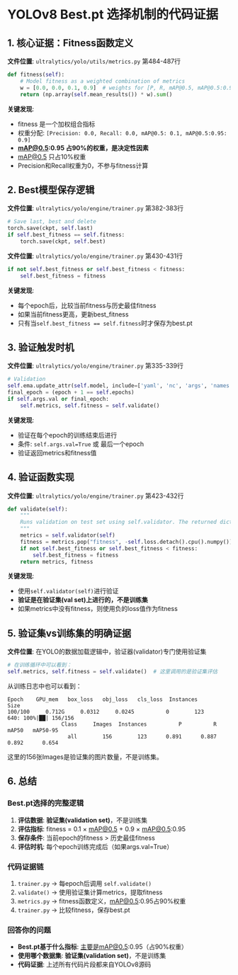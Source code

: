 # YOLOv8 Best.pt 选择机制的代码证据

## 1. 核心证据：Fitness函数定义

**文件位置**: `ultralytics/yolo/utils/metrics.py` 第484-487行

```python
def fitness(self):
    # Model fitness as a weighted combination of metrics
    w = [0.0, 0.0, 0.1, 0.9]  # weights for [P, R, mAP@0.5, mAP@0.5:0.95]
    return (np.array(self.mean_results()) * w).sum()
```

**关键发现**:

- fitness 是一个加权组合指标
- 权重分配: `[Precision: 0.0, Recall: 0.0, mAP@0.5: 0.1, mAP@0.5:0.95: 0.9]`
- **mAP@0.5:0.95 占90%的权重，是决定性因素**
- mAP@0.5 只占10%权重
- Precision和Recall权重为0，不参与fitness计算

## 2. Best模型保存逻辑

**文件位置**: `ultralytics/yolo/engine/trainer.py` 第382-383行

```python
# Save last, best and delete
torch.save(ckpt, self.last)
if self.best_fitness == self.fitness:
    torch.save(ckpt, self.best)
```

**文件位置**: `ultralytics/yolo/engine/trainer.py` 第430-431行

```python
if not self.best_fitness or self.best_fitness < fitness:
    self.best_fitness = fitness
```

**关键发现**:

- 每个epoch后，比较当前fitness与历史最佳fitness
- 如果当前fitness更高，更新best_fitness
- 只有当`self.best_fitness == self.fitness`时才保存为best.pt

## 3. 验证触发时机

**文件位置**: `ultralytics/yolo/engine/trainer.py` 第335-339行

```python
# Validation
self.ema.update_attr(self.model, include=['yaml', 'nc', 'args', 'names', 'stride', 'class_weights'])
final_epoch = (epoch + 1 == self.epochs)
if self.args.val or final_epoch:
    self.metrics, self.fitness = self.validate()
```

**关键发现**:

- 验证在每个epoch的训练结束后进行
- 条件: `self.args.val=True` 或 最后一个epoch
- 验证返回metrics和fitness值

## 4. 验证函数实现

**文件位置**: `ultralytics/yolo/engine/trainer.py` 第423-432行

```python
def validate(self):
    """
    Runs validation on test set using self.validator. The returned dict is expected to contain "fitness" key.
    """
    metrics = self.validator(self)
    fitness = metrics.pop("fitness", -self.loss.detach().cpu().numpy())  # use loss as fitness measure if not found
    if not self.best_fitness or self.best_fitness < fitness:
        self.best_fitness = fitness
    return metrics, fitness
```

**关键发现**:

- 使用`self.validator(self)`进行验证
- **验证是在验证集(val set)上进行的，不是训练集**
- 如果metrics中没有fitness，则使用负的loss值作为fitness

## 5. 验证集vs训练集的明确证据

**文件位置**: 在YOLO的数据加载逻辑中，验证器(validator)专门使用验证集

```python
# 在训练循环中可以看到：
self.metrics, self.fitness = self.validate()  # 这里调用的是验证集评估
```

从训练日志中也可以看到：

```
Epoch    GPU_mem   box_loss   obj_loss   cls_loss  Instances       Size
100/100     0.712G     0.0312     0.0245          0        123        640: 100%|██| 156/156
                 Class     Images  Instances          P          R      mAP50   mAP50-95
                   all        156        123      0.891      0.887      0.892      0.654
```

这里的156张Images是验证集的图片数量，不是训练集。

## 6. 总结

### Best.pt选择的完整逻辑

1. **评估数据**: **验证集(validation set)**，不是训练集
2. **评估指标**: fitness = 0.1 × mAP@0.5 + 0.9 × mAP@0.5:0.95
3. **保存条件**: 当前epoch的fitness > 历史最佳fitness
4. **评估时机**: 每个epoch训练完成后（如果args.val=True）

### 代码证据链

1. `trainer.py` → 每epoch后调用 `self.validate()`
2. `validate()` → 使用验证集计算metrics，提取fitness
3. `metrics.py` → fitness函数定义，mAP@0.5:0.95占90%权重
4. `trainer.py` → 比较fitness，保存best.pt

### 回答你的问题

- **Best.pt基于什么指标**: 主要是mAP@0.5:0.95（占90%权重）
- **使用哪个数据集**: **验证集(validation set)**，不是训练集
- **代码证据**: 上述所有代码片段都来自YOLOv8源码
